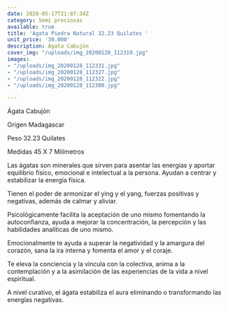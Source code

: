 ```yaml
---
date: 2020-05-17T21:07:34Z
category: Semi preciosas
available: true
title: 'Agata Piedra Natural 32.23 Quilates '
unit_price: '30.000'
description: Ágata Cabujón
cover_img: "/uploads/img_20200128_112319.jpg"
images:
- "/uploads/img_20200128_112331.jpg"
- "/uploads/img_20200128_112327.jpg"
- "/uploads/img_20200128_112322.jpg"
- "/uploads/img_20200128_112300.jpg"

---
```

Ágata Cabujón

Origen Madagascar 

Peso 32.23 Quilates 

Medidas 45 X 7 Milímetros

Las ágatas son minerales que sirven para asentar las energías y aportar equilibrio físico, emocional e intelectual a la persona. Ayudan a centrar y estabilizar la energía física.

Tienen el poder de armonizar el ying y el yang, fuerzas positivas y negativas, además de calmar y aliviar.

Psicológicamente facilita la aceptación de uno mismo fomentando la autoconfianza, ayuda a mejorar la concentración, la percepción y las habilidades analíticas de uno mismo.

Emocionalmente te ayuda a superar la negatividad y la amargura del corazón, sana la ira interna y fomenta el amor y el coraje.

Te eleva la conciencia y la vincula con la colectiva, anima a la contemplación y a la asimilación de las experiencias de la vida a nivel espiritual.

A nivel curativo, el ágata estabiliza el aura eliminando o transformando las energías negativas.